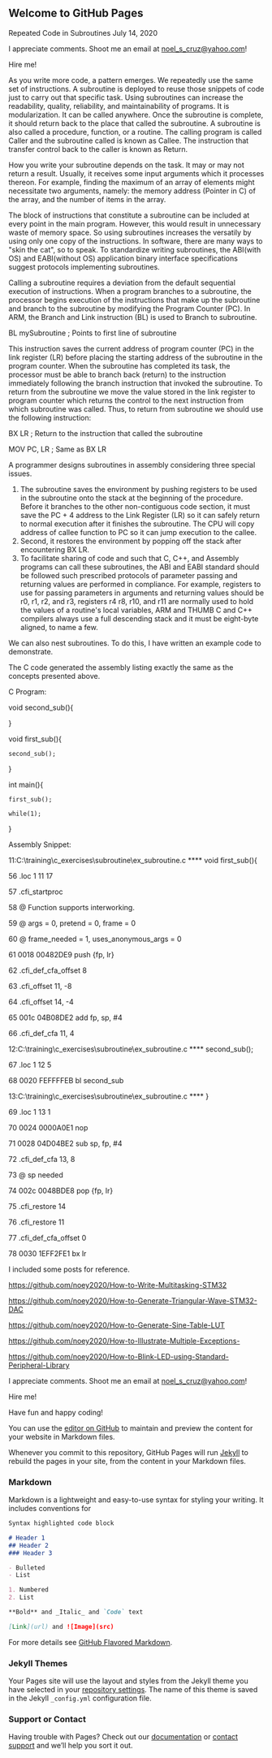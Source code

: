 ## Welcome to GitHub Pages

Repeated Code in Subroutines        July 14, 2020

I appreciate comments. Shoot me an email at noel_s_cruz@yahoo.com!

Hire me!

As you write more code, a pattern emerges. We repeatedly use the same set of instructions.
A subroutine is deployed to reuse those snippets of code just to carry out that specific 
task. Using subroutines can increase the readability, quality, reliability, and 
maintainability of programs. It is modularization. It can be called anywhere. Once the 
subroutine is complete, it should return back to the place that called the subroutine. A
subroutine is also called a procedure, function, or a routine. The calling program is
called Caller and the subroutine called is known as Callee. The instruction that transfer
control back to the caller is known as Return.

How you write your subroutine depends on the task. It may or may not return a result. 
Usually, it receives some input arguments which it processes thereon. For example, 
finding the maximum of an array of elements might necessitate two arguments, namely:
the memory address (Pointer in C) of the array, and the number of items in the array.

The block of instructions that constitute a subroutine can be included at every point in
the main program. However, this would result in unnecessary waste of memory space. So
using subroutines increases the versatily by using only one copy of the instructions. In
software, there are many ways to "skin the cat", so to speak. To standardize writing
subroutines, the ABI(with OS) and EABI(without OS) application binary interface 
specifications suggest protocols implementing subroutines.

Calling a subroutine requires a deviation from the default sequential execution of
instructions. When a program branches to a subroutine, the processor begins execution of
the instructions that make up the subroutine and branch to the subroutine by modifying the
Program Counter (PC). In ARM, the Branch and Link instruction (BL) is used to Branch to
subroutine.

BL mySubroutine   ; Points to first line of subroutine

This instruction saves the current address of program counter (PC) in the link register
(LR) before placing the starting address of the subroutine in the program counter. When 
the subroutine has completed its task, the processor must be able to branch back (return)
to the instruction immediately following the branch instruction that invoked the
subroutine. To return from the subroutine we move the value stored in the link register
to program counter which returns the control to the next instruction from which
subroutine was called. Thus, to return from subroutine we should use the following 
instruction:

BX LR        ; Return to the instruction that called the subroutine

MOV PC, LR   ; Same as BX LR

A programmer designs subroutines in assembly considering three special issues.

1) The subroutine saves the environment by pushing registers to be used in the subroutine
   onto the stack at the beginning of the procedure. Before it branches to the other 
   non-contiguous code section, it must save the PC + 4 address to the Link Register (LR)
   so it can safely return to normal execution after it finishes the subroutine. The CPU
   will copy address of callee function to PC so it can jump execution to the callee.
2) Second, it restores the environment by popping off the stack after encountering BX LR.
3) To facilitate sharing of code and such that C, C++, and Assembly programs can call 
   these subroutines, the ABI and EABI standard should be followed such prescribed 
   protocols of parameter passing and returning values are performed in compliance. For
   example, registers to use for passing parameters in arguments and returning values
   should be r0, r1, r2, and r3, registers r4 r8, r10, and r11 are normally used to hold
   the values of a routine's local variables, ARM and THUMB C and C++ compilers always
   use a full descending stack and it must be eight-byte aligned, to name a few.

We can also nest subroutines. To do this, I have written an example code to demonstrate.

The C code generated the assembly listing exactly the same as the concepts presented
above.

C Program:

void second_sub(){

}

void first_sub(){

    second_sub();
    
}

int main(){

    first_sub();
    
	while(1);
	
}

Assembly Snippet:

  11:C:\training\c_exercises\subroutine\ex_subroutine.c **** void first_sub(){
  
  56              		.loc 1 11 17
  
  57              		.cfi_startproc
  
  58              		@ Function supports interworking.
  
  59              		@ args = 0, pretend = 0, frame = 0
  
  60              		@ frame_needed = 1, uses_anonymous_args = 0
  
  61 0018 00482DE9 		push	{fp, lr}
  
  62              		.cfi_def_cfa_offset 8
  
  63              		.cfi_offset 11, -8
  
  64              		.cfi_offset 14, -4
  
  65 001c 04B08DE2 		add	fp, sp, #4
  
  66              		.cfi_def_cfa 11, 4
  
  12:C:\training\c_exercises\subroutine\ex_subroutine.c ****     second_sub();
  
  67              		.loc 1 12 5
  
  68 0020 FEFFFFEB 		bl	second_sub
  
  13:C:\training\c_exercises\subroutine\ex_subroutine.c **** }
  
  69              		.loc 1 13 1
  
  70 0024 0000A0E1 		nop
  
  71 0028 04D04BE2 		sub	sp, fp, #4
  
  72              		.cfi_def_cfa 13, 8
  
  73              		@ sp needed
  
  74 002c 0048BDE8 		pop	{fp, lr}
  
  75              		.cfi_restore 14
  
  76              		.cfi_restore 11
  
  77              		.cfi_def_cfa_offset 0
  
  78 0030 1EFF2FE1 		bx	lr

I included some posts for reference.

https://github.com/noey2020/How-to-Write-Multitasking-STM32

https://github.com/noey2020/How-to-Generate-Triangular-Wave-STM32-DAC

https://github.com/noey2020/How-to-Generate-Sine-Table-LUT

https://github.com/noey2020/How-to-Illustrate-Multiple-Exceptions-

https://github.com/noey2020/How-to-Blink-LED-using-Standard-Peripheral-Library

I appreciate comments. Shoot me an email at noel_s_cruz@yahoo.com!

Hire me!

Have fun and happy coding!


You can use the [editor on GitHub](https://github.com/noey2020/How-to-Write-Subroutines-in-C-Assembly-STM32/edit/master/README.md) to maintain and preview the content for your website in Markdown files.

Whenever you commit to this repository, GitHub Pages will run [Jekyll](https://jekyllrb.com/) to rebuild the pages in your site, from the content in your Markdown files.

### Markdown

Markdown is a lightweight and easy-to-use syntax for styling your writing. It includes conventions for

```markdown
Syntax highlighted code block

# Header 1
## Header 2
### Header 3

- Bulleted
- List

1. Numbered
2. List

**Bold** and _Italic_ and `Code` text

[Link](url) and ![Image](src)
```

For more details see [GitHub Flavored Markdown](https://guides.github.com/features/mastering-markdown/).

### Jekyll Themes

Your Pages site will use the layout and styles from the Jekyll theme you have selected in your [repository settings](https://github.com/noey2020/How-to-Write-Subroutines-in-C-Assembly-STM32/settings). The name of this theme is saved in the Jekyll `_config.yml` configuration file.

### Support or Contact

Having trouble with Pages? Check out our [documentation](https://help.github.com/categories/github-pages-basics/) or [contact support](https://github.com/contact) and we’ll help you sort it out.
